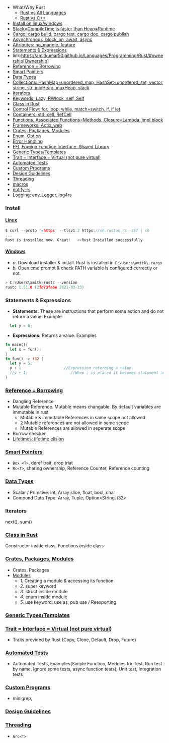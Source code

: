- What/Why Rust
  - [Rust vs All Languages](Comparison_Rust_vs_Other_Lang)
  - [Rust vs C++](Comparison_Rust_vs_Other_Lang)
- [Install on linux/windows](#install)
- [Stack=CompileTime is faster than Heap=Runtime](StackHeap_CompileRuntime)
- [Cargo: cargo build, cargo test, cargo doc, cargo publish](https://code-with-amitk.github.io/Languages/Programming/Rust/cargo.htm)
- [Asynchronous, block_on, await, async](/Threads_Processes_IPC/Terms)
- [Attributes: no_mangle, feature](Attributes)
- [Statements & Expressions](#statements)
- link:https://amitkumar50.github.io/Languages/Programming/Rust/#ownership[Ownership]
- [Reference = Borrowing](#bow)
- [Smart Pointers](#smart)
- [Data Types](#datatypes)
- [Collections: HashMap=unordered_map, HashSet=unordered_set, vector, string, str, minHeap, maxHeap, stack](Collections)
- [Iterators](#itr)
- [Keywords: Lazy, RWlock, self, Self](Keywords)
- [Class in Rust](#class)
- [Control Flow: for, loop, while, match=switch, if, if let](Control_Flow)
- [Containers: std::cell, RefCell](Containers)
- [Functions, Associated Functions=Methods, Closure=Lambda, impl block](Functions)
- [Frameworks: Actix_web](Frameworks)
- [Crates, Packages, Modules](#cpm)
- [Enum, Option<enum>](https://code-with-amitk.github.io/Languages/Programming/Rust/enum.html)
- [Error Handling](Error_Handling)
- [FFI, Foreign Function Interface, Shared Library](FFI)
- [Generic Types/Templates](#temp)
- [Trait = Interface = Virtual (not pure virtual)](#ti)
- [Automated Tests](#tests)
- [Custom Programs](#custom)
- [Design Guidelines](#dg)
- [Threading](#th)
- [macros](macros)
- [notify-rs](notify-rs)
- [Logging: env_Logger, log4rs](Logging)

<a name=install></a>
### Install
#### [Linux](https://doc.rust-lang.org/book/ch01-01-installation.html)
```c
$ curl --proto '=https' --tlsv1.2 https://sh.rustup.rs -sSf | sh
...
Rust is installed now. Great!   <<Rust Installed successfully
```

#### [Windows](https://www.rust-lang.org/tools/install)
- *a.* Download installer & install. Rust is installed in `C:\Users\amitk\.cargo`
- *b.* Open cmd prompt & check PATH variable is configured correctly or not.
```c
> C:\Users\amitk>rustc --version
rustc 1.51.0 (2fd73fabe 2021-03-23)
```

<a name=statements></a>
### Statements & Expressions
- **Statements:** These are instructions that perform some action and do not return a value. Example
```rs
  let y = 6;
```
- **Expressions:** Returns a value. Examples
```rs
fn main(){
  let x = fun();
}
fn fun() -> i32 {
  let y = 5;
  y + 1                   //Expression returning a value.
  //y + 1;                   //When ; is placed it becomes statement and will not return a value
}
```

<a name=bow></a>
### [Reference = Borrowing](References_and_Borrowing)
- Dangling Reference
- Mutable Reference. Mutable means changable. By default variables are immutable in rust
  - Mutable & immutable References in same scope not allowed
  - 2 Mutable references are not allowed in same scope
  - Mutable References are allowed in seperate scope
- Borrow checker
- [Lifetimes: lifetime elision](https://code-with-amitk.github.io/Languages/Programming/Rust/lifetime.html)

<a name=smart></a>
### [Smart Pointers](Smart_Pointers)
- `Box <T>`, deref trait, drop triat
- `Rc<T>`, sharing ownership, Reference Counter, Reference counting

<a name=datatypes></a>
### [Data Types](Data_Types)
- Scalar / Primitive: int, Array slice, float, bool, char
- Compund Data Type: Array, Tuple, Option<String, i32>

<a name=itr></a>
### Iterators
next(), sum()

<a name=class></a>
### [Class in Rust](Class)
Constructor inside class, Functions inside class

<a name=cpm></a>
### [Crates, Packages, Modules](Crates_Packages_Modules)
- Crates, Packages
- [Modules](https://code-with-amitk.github.io/Languages/Programming/Rust/Modules.html)
  - _1._ Creating a module & accessing its function
  - _2._ super keyword
  - _3._ struct inside module
  - _4._ enum inside module
  - _5._ use keyword: use as, pub use / Reexporting

<a name=temp></a>
### [Generic Types/Templates](Generic_Types)

<a name=ti></a>
### [Trait = Interface = Virtual (not pure virtual)](Triat_Interface)
- Traits provided by Rust (Copy, Clone, Default, Drop, Future)

<a name=tests></a>
### [Automated Tests](https://code-with-amitk.github.io/Languages/Programming/Rust/Automated%20Tests.html)
- Automated Tests, Examples(Simple Function, Modules for Test, Run test by name, Ignore some tests, async function tests), Unit test, Integration tests

<a name=custom></a>
### [Custom Programs](Custom_Programs)
- minigrep, 

<a name=dg></a>
### [Design Guidelines](Design_Guidelines)

<a name=th></a>
### [Threading](Threading)
- `Arc<T>`
